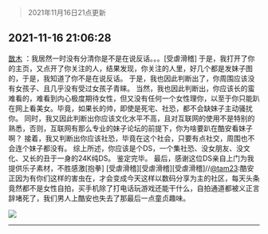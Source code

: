 > 2021年11月16日21点更新
<link rel="stylesheet" href="https://cdn.jsdelivr.net/gh/taotie6/sampleJSON@main/css/photo_show.css">
<meta name="referrer" content="no-referrer" />


 ## 2021-11-16 21:06:28 

 [㪚木](https://www.coolapk.com/feed/31518299?shareKey=MDZiNDVkMzYyN2Y5NjE5M2FlMTA~) ：我居然一时没有分清你是不是在说反话。。。[受虐滑稽]
于是，我打开了你的主页，又点开了你关注的人，结果发现，你关注的人里，好几个都是发妹子图的，于是，我知道了你不是在说反话。
于是，我也因此判断出了，你周围应该没有女孩子、且几乎没有受过女孩子青睐。
当然，我也因此判断出<!--break-->，你应该长的蛮难看的，难看到内心极度期待女性，但又没有任何一个女性理你，以至于你只能趴在网上看美女。毕竟，如果长的帅，即使是死宅、社恐，都不会缺妹子主动骚扰你。
同时，我又因此判断出你应该文化水平不高，且对互联网的使用不是特别的熟悉，否则，互联网有那么专业的妹子论坛的前提下，你为啥要趴在酷安看妹子啊？
接着，我又判断出你应该社恐，毕竟在这个社会，只要有点社交，周围也不会连个妹子都没有。
综上所述，你应该是个DS，一个集社恐、没女朋友、没文化、又长的丑于一身的24K纯DS。
鉴定完毕。
最后，感谢这位DS亲自上门为我提供乐子素材，不胜感激[抱拳]
[受虐滑稽][受虐滑稽][受虐滑稽]//<a class="feed-link-uname" href="/u/tam23">@tam23</a>:酷安正因为有你们这样的害虫在，才会变成今天这样以数码分享为主的社区，每天头条竟然都不是女性自拍，买手机除了打电话玩游戏还能干什么，自拍通道都被义正言辞堵死了，我们男人上酷安也失去了那最后一点童贞趣味。 

<div class="album">
<img class="img-item" src="http://image.coolapk.com/feed/2018/1217/07/1081091_1545003920_5732@216x196.gif" />
</div>

 ------- 


